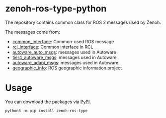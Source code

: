 # zenoh-ros-type-python

The repository contains common class for ROS 2 messages used by Zenoh.

The messages come from:

* [common_interface](https://github.com/ros2/common_interfaces): Common-used ROS message
* [rcl_interface](https://github.com/ros2/rcl_interfaces): Common interface in RCL
* [autoware_auto_msgs](https://github.com/tier4/autoware_auto_msgs/tree/tier4/main): messages used in Autoware
* [tier4_autoware_msgs](https://github.com/tier4/tier4_autoware_msgs/tree/tier4/universe): messages used in Autoware
* [autoware_adapi_msgs](https://github.com/autowarefoundation/autoware_adapi_msgs): messages used in Autoware
* [geographic_info](https://github.com/ros-geographic-info/geographic_info/tree/master): ROS geographic information project

# Usage

You can download the packages via [PyPI](https://pypi.org/project/zenoh-ros-type/).

```shell
python3 -m pip install zenoh-ros-type
```
